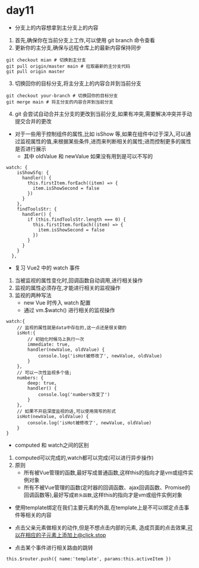 # day11

- 分支上的内容想拿到主分支上的内容

1. 首先,确保你在当前分支上工作,可以使用 git branch 命令查看
2. 更新你的主分支,确保与远程仓库上的最新内容保持同步

```
git checkout mian # 切换到主分支
git pull origin/master main # 拉取最新的主分支代码
git pull origin master
```

3. 切换回你的目标分支,将主分支上的内容合并到当前分支

```
git checkout your-branch # 切换回你的目标分支
git merge main # 将主分支的内容合并到当前分支
```

4. git 会尝试自动合并主分支的更改到当前分支,如果有冲突,需要解决冲突并手动提交合并的更改

- 对于一些用于控制组件的属性,比如 isShow 等,如果在组件中过于深入,可以通过监视属性的值,来根据某些条件,进而来判断相关的属性;进而控制更多的属性是否进行展示
  - 其中 oldValue 和 newValue 如果没有用到是可以不写的

```
watch: {
    isShowSfq: {
      handler() {
        this.firstItem.forEach((item) => {
          item.isShowSecond = false
        })
      }
    },
    findToolsStr: {
      handler() {
        if (this.findToolsStr.length === 0) {
          this.firstItem.forEach((item) => {
            item.isShowSecond = false
          })
        }
      }
    }
  },
```

- 复习 Vue2 中的 watch 事件

1. 当被监视的属性变化时,回调函数自动调用,进行相关操作
2. 监视的属性必须存在,才能进行相关的监视操作
3. 监视的两种写法
   - new Vue 时传入 watch 配置
   - 通过 vm.$watch() 进行相关的监视操作

```
watch:{
    // 监视的属性就是data中存在的,这一点还是很关键的
    isHot:{
        // 初始化时候马上执行一次
        immediate: true, 
        handler(newValue, oldValue) {
            console.log('isHot被修改了', newValue, oldValue)
        }
    },
    // 可以一次性监视多个值;
    numbers: {
        deep: true, 
        handler() {
            console.log('numbers改变了')
        }
    },
    // 如果不开启深度监视的话,可以使用简写的形式
    isHot(newValue, oldValue) {
        console.log('isHot被修改了', newValue, oldValue)
    }
}
```
- computed 和 watch之间的区别
1. computed可以完成的,watch都可以完成(可以进行异步操作)
2. 原则
    - 所有被Vue管理的函数,最好写成普通函数,这样this的指向才是vm或组件实例对象
    - 所有不被Vue管理的函数(定时器的回调函数、ajax回调函数、Promise的回调函数等),最好写成`箭头函数`,这样this的指向才是vm或组件实例对象

- 使用template绑定在我们主要元素的外面,在template上是不可以绑定点击事件等相关的内容

- 点击父亲元素做相关的动作,但是不想点击内部的元素, 造成页面的点击效果,可以在相应的子元素上添加上@click.stop

- 点击某个事件进行相关路由的跳转
```
this.$router.push({ name:'template', params:this.activeItem })
```

